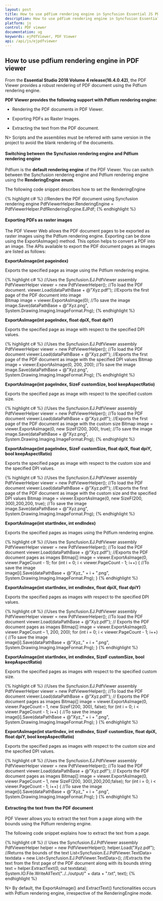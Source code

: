 ```yaml
---
layout: post
title: How to use pdfium rendering engine in Syncfusion Essential JS PDF viewer.
description: How to use pdfium rendering engine in Syncfusion Essential JS PDF viewer.
platform: js
control: PDF viewer
documentation: ug
keywords: ejPdfViewer, PDF Viewer
api: /api/js/ejpdfviewer
---
```


## How to use pdfium rendering engine in PDF viewer

From the **Essential Studio 2018 Volume 4 release(16.4.0.42)**, the PDF Viewer provides a robust rendering of PDF document using the Pdfium rendering engine.

**PDF Viewer provides the following support with Pdfium rendering engine:**

* Rendering the PDF documents in PDF Viewer. 

* Exporting PDFs as Raster Images. 

* Extracting the text from the PDF document. 

N> Scripts and the assemblies must be referred with same version in the project to avoid the blank rendering of the documents.

#### Switching between the Syncfusion rendering engine and Pdfium rendering engine

Pdfium is the **default rendering engine** of the PDF Viewer. You can switch between the Syncfusion rendering engine and Pdfium rendering engine using the **RenderingEngine enum**.

The following code snippet describes how to set the RenderingEngine

{% highlight c# %}
//Renders the PDF document using Syncfusion rendering engine
PdfViewerHelper.RenderingEngine = PdfViewerHelper.PdfRenderingEngine.EJPdf;
{% endhighlight %}

#### Exporting PDFs as raster images
   
The PDF Viewer Web allows the PDF document pages to be exported as raster images using the Pdfium rendering engine. Exporting can be done using the ExportAsImage() method. This option helps to convert a PDF into an image. The APIs available to export the PDF document pages as images are listed as follows:

**ExportAsImage(int pageindex)**

Exports the specified page as image using the Pdfium rendering engine.

{% highlight c# %}
//Uses the Syncfusion.EJ.PdfViewer assembly   
PdfViewerHelper viewer = new PdfViewerHelper();
//To load the PDF document.
viewer.Load(dataPathBase + @"Xyz.pdf"); 
//Exports the first page of the PDF document into image  
Bitmap image = viewer.ExportAsImage(0); 
 //To save the image             
image.Save(dataPathBase + @"Xyz.png", System.Drawing.Imaging.ImageFormat.Png);
{% endhighlight %}

**ExportAsImage(int pageIndex, float dpiX, float dpiY)**

Exports the specified page as image with respect to the specified DPI values.

{% highlight c# %}
//Uses the Syncfusion.EJ.PdfViewer assembly  
PdfViewerHelper viewer = new PdfViewerHelper();
//To load the PDF document 
viewer.Load(dataPathBase + @"Xyz.pdf");
//Exports the first page of the PDF document as image with the specified DPI values
Bitmap image = viewer.ExportAsImage(0, 200, 200); 
//To save the image             
image.Save(dataPathBase + @"Xyz.png", System.Drawing.Imaging.ImageFormat.Png);
{% endhighlight %}

**ExportAsImage(int pageIndex, SizeF customSize, bool keepAspectRatio)**

Exports the specified page as image with respect to the specified custom size. 

{% highlight c# %}
//Uses the Syncfusion.EJ.PdfViewer assembly  
PdfViewerHelper viewer = new PdfViewerHelper();
//To load the PDF document 
viewer.Load(dataPathBase + @"Xyz.pdf");
//Exports the first page of the PDF document as image with the custom size
Bitmap image = viewer.ExportAsImage(0, new SizeF(200, 300), true); 
//To save the image             
image.Save(dataPathBase + @"Xyz.png", System.Drawing.Imaging.ImageFormat.Png);
{% endhighlight %}

**ExportAsImage(int pageIndex, SizeF customSize, float dpiX, float dpiY, bool keepAspectRatio)**

Exports the specified page as image with respect to the custom size and the specified DPI values.

{% highlight c# %}
//Uses the Syncfusion.EJ.PdfViewer assembly  
PdfViewerHelper viewer = new PdfViewerHelper();
//To load the PDF document 
viewer.Load(dataPathBase + @"Xyz.pdf");
//Exports the first page of the PDF document as image with the custom size and the specified DPI values
Bitmap image = viewer.ExportAsImage(0, new SizeF(200, 300),200,200, true);
//To save the image             
image.Save(dataPathBase + @"Xyz.png", System.Drawing.Imaging.ImageFormat.Png);
{% endhighlight %}

**ExportAsImage(int startIndex, int endIndex)**

Exports the specified pages as images using the Pdfium rendering engine.

{% highlight c# %}
//Uses the Syncfusion.EJ.PdfViewer assembly  
PdfViewerHelper viewer = new PdfViewerHelper();
//To load the PDF document 
viewer.Load(dataPathBase + @"Xyz.pdf");
//Exports the PDF document pages as images 
Bitmap[] image = viewer.ExportAsImage(0, viewer.PageCount - 1); 
for (int i = 0; i < viewer.PageCount - 1; i++)
	{
	//To save the image             
    image[i].Save(dataPathBase + @"Xyz_" + i + ".png", System.Drawing.Imaging.ImageFormat.Png);
	}
{% endhighlight %}

**ExportAsImage(int startIndex, int endIndex, float dpiX, float dpiY)**

Exports the specified pages as images with respect to the specified DPI values.

{% highlight c# %}
//Uses the Syncfusion.EJ.PdfViewer assembly  
PdfViewerHelper viewer = new PdfViewerHelper();
//To load the PDF document 
viewer.Load(dataPathBase + @"Xyz.pdf");
// Exports the PDF document pages as images 
Bitmap[] image = viewer.ExportAsImage(0, viewer.PageCount – 1, 200, 200); 
for (int i = 0; i < viewer.PageCount - 1; i++)
	{
	//To save the image             
    image[i].Save(dataPathBase + @"Xyz_" + i + ".png", System.Drawing.Imaging.ImageFormat.Png);
	}
{% endhighlight %}

**ExportAsImage(int startIndex, int endIndex, SizeF customSize, bool keepAspectRatio)**

Exports the specified pages as images with respect to the specified custom size. 

{% highlight c# %}
//Uses the Syncfusion.EJ.PdfViewer assembly  
PdfViewerHelper viewer = new PdfViewerHelper();
//To load the PDF document 
viewer.Load(dataPathBase + @"Xyz.pdf");
// Exports the PDF document pages as images 
Bitmap[] image = viewer.ExportAsImage(0, viewer.PageCount – 1, new SizeF(200, 300), false);
for (int i = 0; i < viewer.PageCount - 1; i++)
	{
	//To save the image             
    image[i].Save(dataPathBase + @"Xyz_" + i + ".png", System.Drawing.Imaging.ImageFormat.Png);
	}
{% endhighlight %}

**ExportAsImage(int startIndex, int endIndex, SizeF customSize, float dpiX, float dpiY, bool keepAspectRatio)**

Exports the specified pages as images with respect to the custom size and the specified DPI values.

{% highlight c# %}
//Uses the Syncfusion.EJ.PdfViewer assembly  
PdfViewerHelper viewer = new PdfViewerHelper();
//To load the PDF document 
viewer.Load(dataPathBase + @"Xyz.pdf");
// Exports the PDF document pages as images 
Bitmap[] image = viewer.ExportAsImage(0, viewer.PageCount – 1, new SizeF(200, 300),200,200,false); 
for (int i = 0; i < viewer.PageCount - 1; i++)
	{
	//To save the image             
    image[i].Save(dataPathBase + @"Xyz_" + i + ".png", System.Drawing.Imaging.ImageFormat.Png);
	}
{% endhighlight %}

#### Extracting the text from the PDF document

PDF Viewer allows you to extract the text from a page along with the bounds using the Pdfium rendering engine.

The following code snippet explains how to extract the text from a page.

{% highlight c# %}
// Uses the Syncfusion.EJ.PdfViewer assembly  
PdfViewerHelper helper = new PdfViewerHelper(); 
helper.Load("Xyz.pdf");
//Returns the bounds of the text
List<Syncfusion.EJ.PdfViewer.TextData> textdata = new List<Syncfusion.EJ.PdfViewer.TextData>();
//Extracts the text from the first page of the PDF document along with its bounds
string text = helper.ExtractText(0, out textdata);
System.IO.File.WriteAllText("../../output/" + data + ".txt", text);
{% endhighlight %}

N> By default, the ExportAsImage() and ExtractText() functionalities occurs with Pdfium rendering engine, irrespective of the RenderingEngine mode.